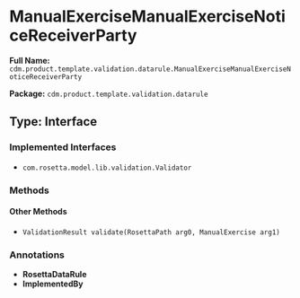 # ManualExerciseManualExerciseNoticeReceiverParty

**Full Name:** `cdm.product.template.validation.datarule.ManualExerciseManualExerciseNoticeReceiverParty`

**Package:** `cdm.product.template.validation.datarule`

## Type: Interface

### Implemented Interfaces

- `com.rosetta.model.lib.validation.Validator`

### Methods

#### Other Methods

- `ValidationResult validate(RosettaPath arg0, ManualExercise arg1)`

### Annotations

- **RosettaDataRule**
- **ImplementedBy**

